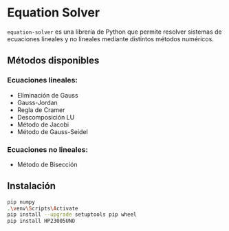 # Equation Solver

`equation-solver` es una librería de Python que permite resolver sistemas de ecuaciones lineales y no lineales mediante distintos métodos numéricos.

## Métodos disponibles

### Ecuaciones lineales:
- Eliminación de Gauss
- Gauss-Jordan
- Regla de Cramer
- Descomposición LU
- Método de Jacobi
- Método de Gauss-Seidel

### Ecuaciones no lineales:
- Método de Bisección

## Instalación
```bash
pip numpy
.\venv\Scripts\Activate
pip install --upgrade setuptools pip wheel
pip install HP23005UNO
